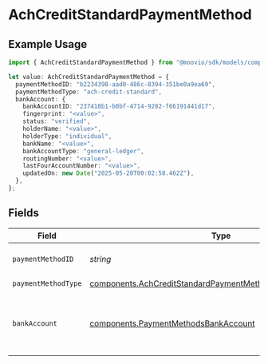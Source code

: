 # AchCreditStandardPaymentMethod

## Example Usage

```typescript
import { AchCreditStandardPaymentMethod } from "@moovio/sdk/models/components";

let value: AchCreditStandardPaymentMethod = {
  paymentMethodID: "b2234398-aad0-486c-8394-351be0a9ea69",
  paymentMethodType: "ach-credit-standard",
  bankAccount: {
    bankAccountID: "237418b1-b0bf-4714-9282-f66191441d17",
    fingerprint: "<value>",
    status: "verified",
    holderName: "<value>",
    holderType: "individual",
    bankName: "<value>",
    bankAccountType: "general-ledger",
    routingNumber: "<value>",
    lastFourAccountNumber: "<value>",
    updatedOn: new Date("2025-05-20T00:02:58.462Z"),
  },
};
```

## Fields

| Field                                                                                                                                    | Type                                                                                                                                     | Required                                                                                                                                 | Description                                                                                                                              |
| ---------------------------------------------------------------------------------------------------------------------------------------- | ---------------------------------------------------------------------------------------------------------------------------------------- | ---------------------------------------------------------------------------------------------------------------------------------------- | ---------------------------------------------------------------------------------------------------------------------------------------- |
| `paymentMethodID`                                                                                                                        | *string*                                                                                                                                 | :heavy_check_mark:                                                                                                                       | ID of the payment method.                                                                                                                |
| `paymentMethodType`                                                                                                                      | [components.AchCreditStandardPaymentMethodPaymentMethodType](../../models/components/achcreditstandardpaymentmethodpaymentmethodtype.md) | :heavy_check_mark:                                                                                                                       | N/A                                                                                                                                      |
| `bankAccount`                                                                                                                            | [components.PaymentMethodsBankAccount](../../models/components/paymentmethodsbankaccount.md)                                             | :heavy_check_mark:                                                                                                                       | A bank account as contained within a payment method.                                                                                     |